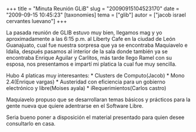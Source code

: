 +++
title = "Minuta Reunión GLiB"
slug = "20090915104523170"
date = "2009-09-15 10:45:23"
[taxonomies]
tema = ["glib"]
autor = ["jacob israel cervantes luevano"]
+++

La pasada reunión de GLIB estuvo muy bien, llegamos mag y yo
aproximadamente a las 6:15 p.m. al Liberty Cafe en la ciudad de León
Guanajuato, cual fue nuestra sorpresa que ya se encontraba Maquiavelo e
Idalia, después pasamos al interior de la sala donde también ya se
encontraba Enrique Aguilar y Carlitos, más tarde llego Ramel con su
esposa, nos presentamos e impartí mi platica la cual fue muy sencilla.

Hubo 4 platicas muy interesantes: \* Clusters de Computo(Jacob) \* Mono
2.4(Enrique vargas) \* Austeridad con eficiencia para un gobierno
electrónico y libre(Moises ayala) \* iRequerimientos(Carlos castro)

Maquiavelo propuso que se desarrollaran temas básicos y prácticos para
la gente nueva que quiere adentrarse en el Software Libre.

Seria bueno poner a disposición el material presentado para quien desee
consultarlo en casa.

